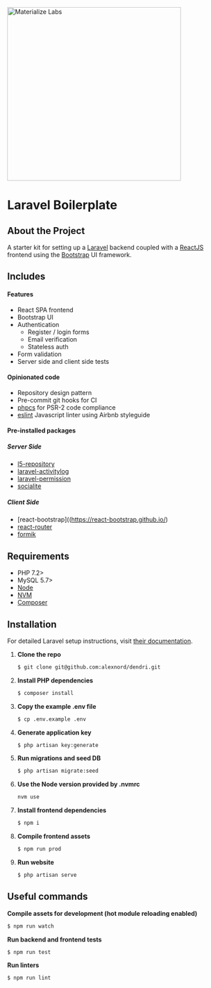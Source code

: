 <a href="https://materializelabs.com">
	<img src="https://d1vqe4bnlv6mwq.cloudfront.net/horizontal-logo.png" alt="Materialize Labs" width="400"/>
</a>

# Laravel Boilerplate

## About the Project

A starter kit for setting up a [Laravel](https://laravel.com) backend coupled with a [ReactJS](https://reactjs.org/) frontend using the [Bootstrap](https://react-bootstrap.github.io/) UI framework.

## Includes

#### Features
* React SPA frontend
* Bootstrap UI
* Authentication
  * Register / login forms
  * Email verification
  * Stateless auth
* Form validation
* Server side and client side tests

#### Opinionated code
* Repository design pattern
* Pre-commit git hooks for CI
* [phpcs](https://github.com/squizlabs/PHP_CodeSniffer) for PSR-2 code compliance
* [eslint](https://github.com/eslint/eslint) Javascript linter using Airbnb styleguide

#### Pre-installed packages

##### Server Side
* [l5-repository](https://github.com/andersao/l5-repository)
* [laravel-activitylog](https://github.com/spatie/laravel-activitylog)
* [laravel-permission](https://github.com/spatie/laravel-permission)
* [socialite](https://laravel.com/docs/5.8/socialite)

##### Client Side
* [react-bootstrap]((https://react-bootstrap.github.io/)
* [react-router](https://github.com/ReactTraining/react-router)
* [formik](https://github.com/jaredpalmer/formik)

## Requirements

* PHP 7.2>
* MySQL 5.7>
* [Node](https://nodejs.org/en/download/)
* [NVM](https://github.com/nvm-sh/nvm)
* [Composer](https://getcomposer.org/)

## Installation

For detailed Laravel setup instructions, visit [their documentation](https://laravel.com/docs/5.8/installation).

1. **Clone the repo**
   
   ```sh
   $ git clone git@github.com:alexnord/dendri.git
   ```
2. **Install PHP dependencies**
   
   ```sh
   $ composer install
   ```
3. **Copy the example .env file**
   
   ```sh
   $ cp .env.example .env
   ```
4. **Generate application key**
   
   ```sh
   $ php artisan key:generate
   ```
5. **Run migrations and seed DB**
   
   ```sh
   $ php artisan migrate:seed
   ```
6. **Use the Node version provided by .nvmrc**

   ```sh
   nvm use
   ```

7. **Install frontend dependencies**
   
   ```sh
   $ npm i
   ```
8. **Compile frontend assets**

   ```sh
   $ npm run prod
   ```
9. **Run website**

   ```sh
   $ php artisan serve
   ```

## Useful commands

**Compile assets for development (hot module reloading enabled)**
```sh
$ npm run watch
```

**Run backend and frontend tests**
```sh
$ npm run test
```

**Run linters**
```sh
$ npm run lint
```